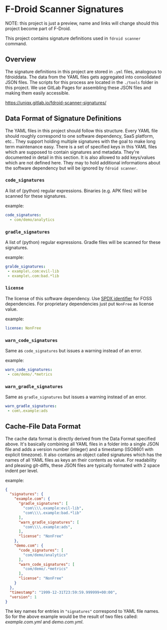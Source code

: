 # F-Droid Scanner Signatures

NOTE: this project is just a preview, name and links will change should this
project become part of F-Droid.

This project contains signature definitions used in `fdroid scanner` command.

## Overview

The signature definitions in this project are stored in `.yml` files, analogous
to fdroiddata. The data from the YAML files gets aggregated into consolidated
JSON files.  The scripts for this process are located in the `./tools` folder
in this project.  We use GitLab Pages for assembling these JSON files and
making them easily accessible.

https://uniqx.gitlab.io/fdroid-scanner-signatures/


## Data Format of Signature Definitions

The YAML files in this project should follow this structure. Every YAML file
should roughly correspond to one software dependency, SaaS platform, etc..
They support holding multiple signatures with the goal to make long term
maintenance easy.  There is a set of specified keys in this YAML files which
are supposed to contain signatures and metadata.  They're documented in detail
in this section.  It is also allowed to add keys/values which are not defined
here.  They may to hold additional informations about the software dependency
but will be ignored by `fdroid scanner`.

### `code_signatures`

A list of (python) regular expressions. Binaries (e.g. APK files) will be
scanned for these signatures.

example:

```yaml
code_signatures:
  - com/demo/analytics
```

### `gradle_signatures`

A list of (python) regular expressions. Gradle files will be scanned for these
signatures.

example:

```yaml
gralde_signatures:
 - example\.com:evil-lib
 - example\.com:bad.*lib
```

### `license`

The license of this software dependency. Use [SPDX
identifier](https://spdx.org/licenses/) for FOSS dependencies. For proprietary
dependencies just put `NonFree` as license value.

example:

```yaml
license: NonFree
```

### `warn_code_signatures`

Same as `code_signatures` but issues a warning instead of an error.

example:

```yaml
warn_code_signatures:
 - com/demo/.*metrics
```

### `warn_gradle_signatures`

Same as `gradle_signatures` but issues a warning instead of an error.

```yaml
warn_gradle_signatures:
 - com\.example:ads
```

## Cache-File Data Format

The cache data format is directly derived from the Data Format specified above.
It's basically combining all YAML files in a folder into a single JSON file
and adds a version number (integer) and a timestamp (ISO8601 with explicit
timezone). It also contains an object called signatures which has the names of
all YAML files as keys an their contents as value. For readability and pleasing
git-diffs, these JSON files are typically formated with 2 space indent per
level.

example:

```json
{
  "signatures": {
    "example.com": {
      "gradle_signatures": [
        "com\\\\.example:evil-lib",
        "com\\\\.example:bad.*lib"
      ],
      "warn_gradle_signatures": [
        "com\\\\.example:ads",
      ],
      "license": "NonFree"
    },
    "demo.com": {
      "code_signatures": [
        "com/demo/analytics"
      ],
      "warn_code_signatures": [
        "com/demo/.*metrics"
      ],
      "license": "NonFree"
    }
  },
  "timestamp": "1999-12-31T23:59:59.999999+00:00",
  "version": 1
}
```

The key names for entries in `"signatures"` correspond to YAML file names. So
for the above example would be the result of two files called:
_example.com.yml_ and _demo.com.yml_.
